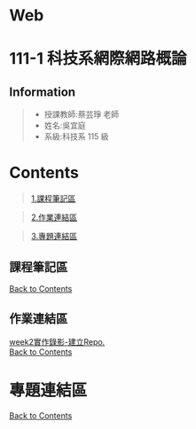 # Web
111-1 科技系網際網路概論
===

## Information

>- 授課教師:蔡芸琤 老師
>- 姓名:吳宜庭
>- 系級:科技系 115 級






# Contents
> [1.課程筆記區](https://github.com/ett9292/Web#課程筆記區)

> [2.作業連結區](https://github.com/ett9292/Web#作業連結區)

> [3.專題連結區](https://github.com/ett9292/Web#專題連結區)



## 課程筆記區
>
[Back to Contents](https://github.com/ett9292/Web#Contents)

## 作業連結區
>
[week2實作錄影-建立Repo.](https://youtu.be/lHtq9UfiEaY)  
[Back to Contents](https://github.com/ett9292/Web#Contents)

# 專題連結區
>
[Back to Contents](https://github.com/ett9292/Web#Contents)